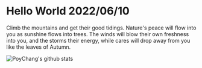 # Hello World 2022/06/10

Climb the mountains and get their good tidings. Nature's peace will flow into you as sunshine flows into trees. The winds will blow their own freshness into you, and the storms their energy, while cares will drop away from you like the leaves of Autumn.

![PoyChang's github stats](https://github-readme-stats.vercel.app/api?username=poychang&show_icons=true&theme=dracula)
